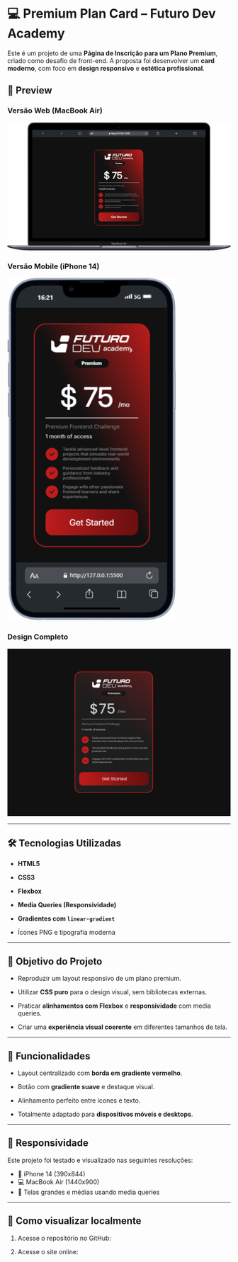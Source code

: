 # 💻 Premium Plan Card – Futuro Dev Academy

Este é um projeto de uma **Página de Inscrição para um Plano Premium**, criado como desafio de front-end. A proposta foi desenvolver um **card moderno**, com foco em **design responsivo** e **estética profissional**.

## 📸 Preview

### Versão Web (MacBook Air)

![Preview MacBook Air](img/Macbook-Air.png)

### Versão Mobile (iPhone 14)

![Preview iPhone 14](img/iPhone-14-(iOS-16).png)

### Design Completo

![Preview Completo](img/Preview-Card-Price.png)

---

## 🛠️ Tecnologias Utilizadas

- **HTML5**

- **CSS3**

- **Flexbox**

- **Media Queries (Responsividade)**

- **Gradientes com `linear-gradient`**

- Ícones PNG e tipografia moderna

---

## 🎯 Objetivo do Projeto

- Reproduzir um layout responsivo de um plano premium.

- Utilizar **CSS puro** para o design visual, sem bibliotecas externas.

- Praticar **alinhamentos com Flexbox** e **responsividade** com media queries.

- Criar uma **experiência visual coerente** em diferentes tamanhos de tela.

---

## 🧪 Funcionalidades

- Layout centralizado com **borda em gradiente vermelho**.

- Botão com **gradiente suave** e destaque visual.

- Alinhamento perfeito entre ícones e texto.

- Totalmente adaptado para **dispositivos móveis e desktops**.

---

## 📱 Responsividade

Este projeto foi testado e visualizado nas seguintes resoluções:

- 📱 iPhone 14 (390x844)
- 💻 MacBook Air (1440x900)
- 📐 Telas grandes e médias usando media queries

---

## 📂 Como visualizar localmente

1. Acesse o repositório no GitHub:


2. Acesse o site online:
